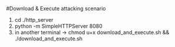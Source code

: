 #Download & Execute attacking scenario

1. cd ./http_server
2. python -m SimpleHTTPServer 8080
3. in another terminal -> chmod u+x download_and_execute.sh && ./download_and_execute.sh
